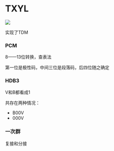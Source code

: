 # TXYL
![](https://cdn.jsdelivr.net/gh/minewelt/images/img/kcsjkt.jpg)

实现了TDM
### PCM

8——13位转换，查表法

第一位是极性码，中间三位是段落码，后四位随之确定

### HDB3

V和B都看成1

共存在两种情况：
+ B00V
+ 000V

### 一次群

复接和分接
